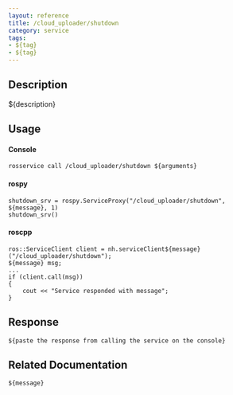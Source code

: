 ```yaml
---
layout: reference
title: /cloud_uploader/shutdown
category: service
tags: 
- ${tag} 
- ${tag}
---
```


## Description
${description}

## Usage
#### Console
```
rosservice call /cloud_uploader/shutdown ${arguments}
```

#### rospy
```
shutdown_srv = rospy.ServiceProxy("/cloud_uploader/shutdown", ${message}, 1)
shutdown_srv()
```

#### roscpp
```
ros::ServiceClient client = nh.serviceClient${message}("/cloud_uploader/shutdown");
${message} msg;
...
if (client.call(msg))
{
    cout << "Service responded with message";
}
```

## Response
```
${paste the response from calling the service on the console}
```

## Related Documentation
``${message}``  